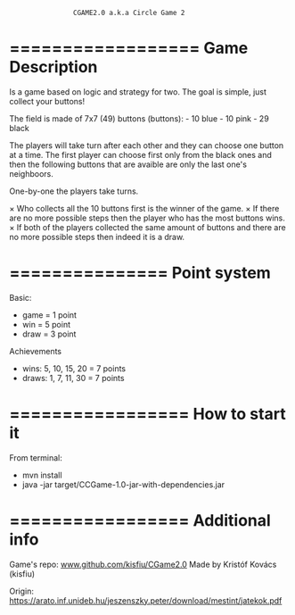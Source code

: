 					CGAME2.0 a.k.a Circle Game 2


==================
 Game Description
==================

Is a game based on logic and strategy for two. The goal is simple, just collect your buttons! 

The field is made of 7x7 (49) buttons (buttons):
	- 10 blue
	- 10 pink
	- 29 black

The players will take turn after each other and they can choose one button at a time. The first player can choose first only from the black ones and then the following buttons that are avaible are only the last one's neighboors. 

One-by-one the players take turns.

× Who collects all the 10 buttons first is the winner of the game. 
× If there are no more possible steps then the player who has the most buttons wins.
× If both of the players collected the same amount of buttons and there are no more possible steps then indeed it is a draw.


===============
 Point system
===============

Basic:
- game	= 1 point
- win	= 5 point
- draw	= 3 point

Achievements
- wins: 5, 10, 15, 20	= 7 points 
- draws: 1, 7, 11, 30	= 7 points 


=================
 How to start it
=================

From terminal:
- mvn install
- java -jar target/CCGame-1.0-jar-with-dependencies.jar 


=================
 Additional info
=================

Game's repo: www.github.com/kisfiu/CGame2.0
Made by Kristóf Kovács (kisfiu)

Origin: https://arato.inf.unideb.hu/jeszenszky.peter/download/mestint/jatekok.pdf
